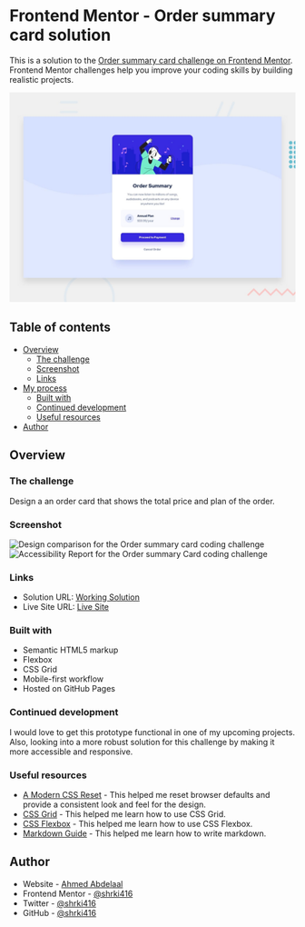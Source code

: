 # Frontend Mentor - Order summary card solution

This is a solution to the [Order summary card challenge on Frontend Mentor](https://www.frontendmentor.io/challenges/order-summary-component-QlPmajDUj). Frontend Mentor challenges help you improve your coding skills by building realistic projects.

![Design preview for the Order summary card coding challenge](./design/desktop-preview.jpg)

## Table of contents

- [Overview](#overview)
  - [The challenge](#the-challenge)
  - [Screenshot](#screenshot)
  - [Links](#links)
- [My process](#my-process)
  - [Built with](#built-with)
  - [Continued development](#continued-development)
  - [Useful resources](#useful-resources)
- [Author](#author)

## Overview

### The challenge

Design a an order card that shows the total price and plan of the order.

### Screenshot

![Design comparison for the Order summary card coding challenge](./design/images/design-comparison.png)
![Accessibility Report for the Order summary Card coding challenge](./design/images/accessibility-report.png)

### Links

- Solution URL: [Working Solution](https://shrki416.github.io/order-summay-component/)
- Live Site URL: [Live Site](https://shrki416.github.io/order-summay-component/)

### Built with

- Semantic HTML5 markup
- Flexbox
- CSS Grid
- Mobile-first workflow
- Hosted on GitHub Pages

### Continued development

I would love to get this prototype functional in one of my upcoming projects. Also, looking into a more robust solution for this challenge by making it more accessible and responsive.

### Useful resources

- [A Modern CSS Reset](https://piccalil.li/blog/a-modern-css-reset/) - This helped me reset browser defaults and provide a consistent look and feel for the design.
- [CSS Grid](https://css-tricks.com/snippets/css/complete-guide-grid/) - This helped me learn how to use CSS Grid.
- [CSS Flexbox](https://css-tricks.com/snippets/css/a-guide-to-flexbox/) - This helped me learn how to use CSS Flexbox.
- [Markdown Guide](https://www.markdownguide.org/) - This helped me learn how to write markdown.

## Author

- Website - [Ahmed Abdelaal](https://www.aa-dev.io)
- Frontend Mentor - [@shrki416](https://www.frontendmentor.io/profile/shrki416)
- Twitter - [@shrki416](https://www.twitter.com/shrki416)
- GitHub - [@shrki416](https://www.github.com/shrki416)
